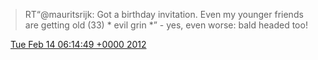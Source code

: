 > RT“@mauritsrijk: Got a birthday invitation\. Even my younger friends are getting old \(33\) \* evil grin \*” \- yes, even worse: bald headed too\!

<img src="../../media/tweet.ico" width="12" /> [Tue Feb 14 06:14:49 +0000 2012](https://twitter.com/DromerDenker/status/169303562059399168)